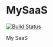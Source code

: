 # MySaaS

[![Build Status](https://travis-ci.org/AlvaradoAdam15/MySaaS.svg?branch=master)](https://travis-ci.org/AlvaradoAdam15/MySaaS)

My SaaS
